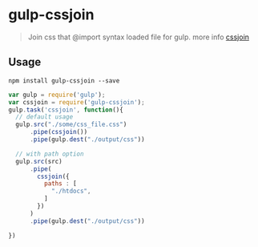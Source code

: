 # gulp-cssjoin

> Join css that @import syntax loaded file for gulp.
> more info [cssjoin](https://github.com/suisho/cssjoin)

## Usage

```
npm install gulp-cssjoin --save
```

```js
var gulp = require('gulp');
var cssjoin = require('gulp-cssjoin');
gulp.task('cssjoin', function(){
  // default usage
  gulp.src("./some/css_file.css")
      .pipe(cssjoin())
      .pipe(gulp.dest("./output/css"))

  // with path option
  gulp.src(src)
      .pipe(
        cssjoin({
          paths : [
            "./htdocs",
          ]
        })
      )
      .pipe(gulp.dest("./output/css"))

})
```